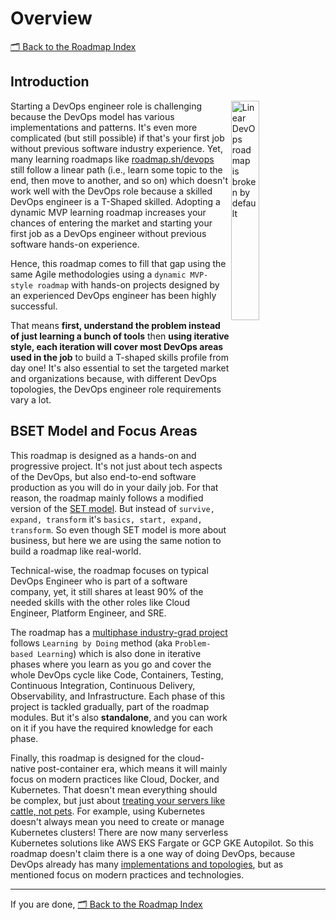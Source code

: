 # Overview

[🗂 Back to the Roadmap Index](../../README.md#roadmap-index)

## Introduction

<a href="../img/devops-roadmap-dynamic.png" imageanchor="1">
  <img alt="Linear DevOps roadmap is broken by default" align="right" width="30%" src="../img/devops-roadmap-dynamic.png" />
</a>

Starting a DevOps engineer role is challenging because the DevOps model has various implementations and patterns. It's even more complicated (but still possible) if that's your first job without previous software industry experience. Yet, many learning roadmaps like [roadmap.sh/devops](https://roadmap.sh/devops) still follow a linear path (i.e., learn some topic to the end, then move to another, and so on) which doesn't work well with the DevOps role because a skilled DevOps engineer is a T-Shaped skilled. Adopting a dynamic MVP learning roadmap increases your chances of entering the market and starting your first job as a DevOps engineer without previous software hands-on experience.

Hence, this roadmap comes to fill that gap using the same Agile methodologies using a `dynamic MVP-style roadmap` with hands-on projects designed by an experienced DevOps engineer has been highly successful.

That means **first, understand the problem instead of just learning a bunch of tools** then **using iterative style, each iteration will cover most DevOps areas used in the job** to build a T-shaped skills profile from day one! It's also essential to set the targeted market and organizations because, with different DevOps topologies, the DevOps engineer role requirements vary a lot.

## BSET Model and Focus Areas

This roadmap is designed as a hands-on and progressive project. It's not just about tech aspects of the DevOps, but also end-to-end software production as you will do in your daily job. For that reason, the roadmap mainly follows a modified version of the [SET model](https://morethandigital.info/en/set-model-for-business-strategy-planning-survive-expand-transform/). But instead of `survive, expand, transform` it's `basics, start, expand, transform`. So even though SET model is more about business, but here we are using the same notion to build a roadmap like real-world.

Technical-wise, the roadmap focuses on typical DevOps Engineer who is part of a software company, yet, it still shares at least 90% of the needed skills with the other roles like Cloud Engineer, Platform Engineer, and SRE.

The roadmap has a [multiphase industry-grad project](../projects/hivebox/) follows `Learning by Doing` method (aka `Problem-based Learning`) which is also done in iterative phases where you learn as you go and cover the whole DevOps cycle like Code, Containers, Testing, Continuous Integration, Continuous Delivery, Observability, and Infrastructure. Each phase of this project is tackled gradually, part of the roadmap modules. But it's also **standalone**, and you can work on it if you have the required knowledge for each phase.

Finally, this roadmap is designed for the cloud-native post-container era, which means it will mainly focus on modern practices like Cloud, Docker, and Kubernetes. That doesn't mean everything should be complex, but just about [treating your servers like cattle, not pets](https://www.hava.io/blog/cattle-vs-pets-devops-explained). For example, using Kubernetes doesn't always mean you need to create or manage Kubernetes clusters! There are now many serverless Kubernetes solutions like AWS EKS Fargate or GCP GKE Autopilot. So this roadmap doesn't claim there is a one way of doing DevOps, because DevOps already has many [implementations and topologies](https://web.devopstopologies.com/), but as mentioned focus on modern practices and technologies.

---

If you are done, [🗂 Back to the Roadmap Index](../../README.md#roadmap-index)
